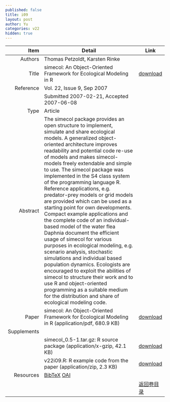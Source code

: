 ```yaml
---
published: false
title: i09
layout: post
author: Yu
categories: v22
hidden: true
---
```


| Item | Detail | Link |
|---:|---|---|
| Authors | Thomas Petzoldt, Karsten Rinke| |
| Title |simecol: An Object-Oriented Framework for Ecological Modeling in R | [download](http://www.jstatsoft.org/v22/i09/paper) |
| Reference |Vol. 22, Issue 9, Sep 2007 | |
| | Submitted 2007-02-21, Accepted 2007-06-08| | 
| Type | Article| |
| Abstract | The simecol package provides an open structure to implement, simulate and share ecological models. A generalized object-oriented architecture improves readability and potential code re-use of models and makes simecol-models freely extendable and simple to use. The simecol package was implemented in the S4 class system of the programming language R. Reference applications, e.g. predator-prey models or grid models are provided which can be used as a starting point for own developments. Compact example applications and the complete code of an individual-based model of the water flea Daphnia document the efficient usage of simecol for various purposes in ecological modeling, e.g. scenario analysis, stochastic simulations and individual based population dynamics.  Ecologists are encouraged to exploit the abilities of simecol to structure their work and to use R and object-oriented programming as a suitable medium for the distribution and share of ecological modeling code.| |
| Paper | simecol: An Object-Oriented Framework for Ecological Modeling in R  (application/pdf, 680.9 KB)| [download](http://www.jstatsoft.org/v22/i09/paper) |
| Supplements | | |
| |simecol_0.5-1.tar.gz: R source package  (application/x-gzip, 42.1 KB)|  [download](http://www.jstatsoft.org/v22/i09/supp/1) |
| |v22i09.R: R example code from the paper  (application/zip, 2.3 KB)|  [download](http://www.jstatsoft.org/v22/i09/supp/2) |
| Resources | [BibTeX](http://www.jstatsoft.org/v22/i09/bibtex) [OAI](http://www.jstatsoft.org/oai?verb=GetRecord&identifier=oai.jstatsoft/v22/i09&prefix=oai_dc)| |
| |  | [返回卷目录]({{site.baseurl}}/volume/v22.html) |